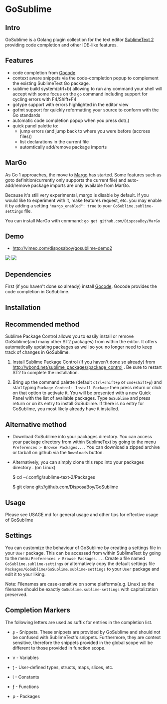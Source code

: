 GoSublime
=========

Intro
-----

GoSublime is a Golang plugin collection for the text editor [SublimeText 2](http://www.sublimetext.com/2) providing code completion and other IDE-like features.

Features
--------

* code completion from [Gocode](https://github.com/nsf/gocode)
* context aware snippets via the code-completion popup to complement the existing SublimeText Go package.
* sublime build system(ctrl+b) allowing to run any command your shell will accept with some focus on the `go` command including support for cycling errors with F4/Shift+F4
* gotype support with errors highlighted in the editor view
* gofmt support for quickly reformatting your source to conform with the Go standards
* automatic code completion popup when you press dot(.)
* quick panel palette to:
	* jump errors (and jump back to where you were before (accross files))
	* list declarations in the current file
	* automtically add/remove package imports

MarGo
-----

As Go 1 approaches, the move to [Margo](https://github.com/DisposaBoy/MarGo) has started.
Some features such as goto definition(currently only supports the current file) and auto-add/remove package imports are only available from MarGo.

Because it's still very experimental, margo is disable by default. If you would like to experiment with it, make features request, etc. you may enable it by adding a setting `"margo_enabled": true` to your `GoSublime.sublime-settings` file.

You can install MarGo with command: `go get github.com/DisposaBoy/MarGo`

Demo
----

* http://vimeo.com/disposaboy/gosublime-demo2

![](https://github.com/DisposaBoy/GoSublime/raw/master/ss/2.png)
![](https://github.com/DisposaBoy/GoSublime/raw/master/ss/1.png)

Dependencies
------------

First (if you haven't done so already) install [Gocode](https://github.com/nsf/gocode).
Gocode provides the code completion in GoSublime.

Installation
------------

Recommended method
------------------

Sublime Package Control allows you to easily install or remove GoSublime(and many other ST2 packages) from within the editor. It offers automatically updating packages as well so you no longer need to keep track of changes in GoSublime.

1. Install Sublime Package Control (if you haven't done so already) from http://wbond.net/sublime_packages/package_control . Be sure to restart ST2 to complete the installation.

2. Bring up the command palette (default `ctrl+shift+p` or `cmd+shift+p`) and start typing `Package Control: Install Package` then press return or click on that option to activate it. You will be presented with a new Quick Panel with the list of available packages. Type `GoSublime` and press return or on its entry to install GoSublime. If there is no entry for GoSublime, you most likely already have it installed.

Alternative method
------------------

* Download GoSublime into your packages directory. You can access your package directory from within SublimeText by going to the menu `Preferences > Browse Packages...`. You can download a zipped archive or tarball on github via the `Downloads` button.

* Alternatively, you can simply clone this repo into your packages directory . (on Linux)

    $ cd ~/.config/sublime-text-2/Packages

    $ git clone git://github.com/DisposaBoy/GoSublime

Usage
-----

Please see USAGE.md for general usage and other tips for effective usage of GoSublime

Settings
--------

You can customize the behaviour of GoSublime by creating a settings file in your `User` package. This can be accessed from within SublimeText by going to the menu `Preferences > Browse Packages...`. Create a file named `GoSublime.sublime-settings` or alternatively copy the default settings file `Packages/GoSublime/GoSublime.sublime-settings` to your `User` package and edit it to your liking.

Note: Filenames are case-sensitive on some platforms(e.g. Linux) so the filename should be exactly `GoSublime.sublime-settings` with capitalization preserved.

Completion Markers
------------------

The following letters are used as suffix for entries in the completion list.

* ʂ - Snippets. These snippets are provided by GoSublime and should not be confused with SublimeText's snippets. Furthermore, they are context sensitive, therefore the snippets provided in the global scope will be different to those provided in function scope.

* ν - Variables

* ʈ - User-defined types, structs, maps, slices, etc.

* Ɩ - Constants

* ƒ - Functions

* ρ - Packages


